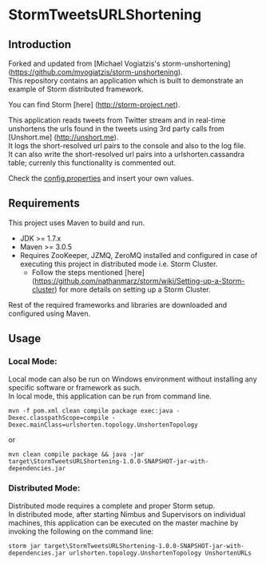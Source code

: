# StormTweetsURLShortening

## Introduction
Forked and updated from [Michael Vogiatzis's storm-unshortening] (https://github.com/mvogiatzis/storm-unshortening).<br>
This repository contains an application which is built to demonstrate an example of Storm distributed framework.

You can find Storm [here] (http://storm-project.net).

This application reads tweets from Twitter stream and in real-time unshortens the urls found in the tweets using 3rd party calls from [Unshort.me] (http://unshort.me).<br>
It logs the short-resolved url pairs to the console and also to the log file.<br>
It can also write the short-resolved url pairs into a urlshorten.cassandra table; currenly this functionality is commented out.<br>

Check the [config.properties](src/main/resources/config.properties) and insert your own values.<br>

## Requirements
This project uses Maven to build and run.
* JDK >= 1.7.x
* Maven >= 3.0.5
* Requires ZooKeeper, JZMQ, ZeroMQ installed and configured in case of executing this project in distributed mode i.e. Storm Cluster.<br>
	- Follow the steps mentioned [here] (https://github.com/nathanmarz/storm/wiki/Setting-up-a-Storm-cluster) for more details on setting up a Storm Cluster.<br>

Rest of the required frameworks and libraries are downloaded and configured using Maven.

## Usage
### Local Mode:
Local mode can also be run on Windows environment without installing any specific software or framework as such.<br>
In local mode, this application can be run from command line.<br>

    mvn -f pom.xml clean compile package exec:java -Dexec.classpathScope=compile -Dexec.mainClass=urlshorten.topology.UnshortenTopology

or

    mvn clean compile package && java -jar target\StormTweetsURLShortening-1.0.0-SNAPSHOT-jar-with-dependencies.jar

	
### Distributed Mode:
Distributed mode requires a complete and proper Storm setup.<br>
In distributed mode, after starting Nimbus and Supervisors on individual machines, this application can be executed on the master machine by invoking the following on the command line:

    storm jar target\StormTweetsURLShortening-1.0.0-SNAPSHOT-jar-with-dependencies.jar urlshorten.topology.UnshortenTopology UnshortenURLs
